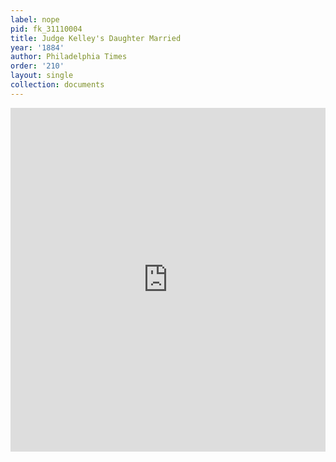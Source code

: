 ```yaml
---
label: nope
pid: fk_31110004
title: Judge Kelley's Daughter Married
year: '1884'
author: Philadelphia Times
order: '210'
layout: single
collection: documents
---
```

<iframe src="https://northwestern.app.box.com/embed/s/79ron3k55szpqhuf1go3us3j6nftd1fs?sortColumn=date&view=list" width="100%" height="550" frameborder="0" allowfullscreen webkitallowfullscreen msallowfullscreen></iframe>

